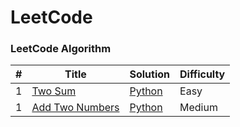 LeetCode
========

### LeetCode Algorithm


| # | Title | Solution | Difficulty |
|---| ----- | -------- | ---------- |
|1|[Two Sum](https://leetcode.com/problems/two-sum/) | [Python](./algorithms/TwoSum/twoSum.py)|Easy|
|1|[Add Two Numbers](https://leetcode.com/problems/add-two-numbers/) | [Python](./algorithms/AddTwoNumbers/addTwoNumbers.py)|Medium|
